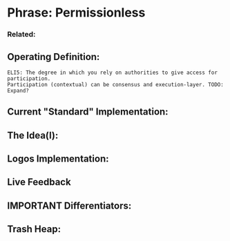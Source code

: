 # Phrase: Permissionless

### Related: 

## Operating Definition: 

	ELI5: The degree in which you rely on authorities to give access for participation.
	Participation (contextual) can be consensus and execution-layer. TODO: Expand?

## Current "Standard" Implementation: 

## The Idea(l):

## Logos Implementation:

## Live Feedback

## IMPORTANT Differentiators:

## Trash Heap: